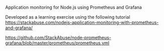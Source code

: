Application monitoring for Node.js using Prometheus and Grafana

Developed as a learning exercise using the following tutorial 
https://stackabuse.com/nodejs-application-monitoring-with-prometheus-and-grafana/

https://github.com/StackAbuse/node-prometheus-grafana/blob/master/prometheus/prometheus.yml
